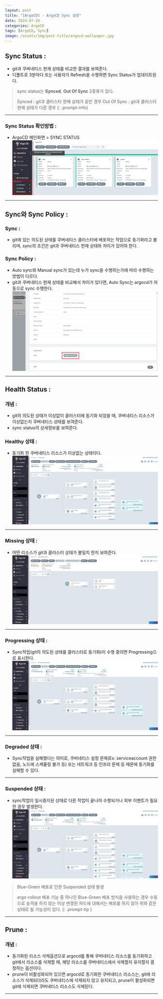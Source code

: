```yaml
---
layout: post
title: "[ArgoCD] - ArgoCD Sync 설정"
date: 2024-07-26
categories: ArgoCD
tags: [ArgoCD, Sync]
image: /assets/img/post-title/argocd-wallpaper.jpg
---
```


## Sync Status :
- git과 쿠버네티스 현재 상태를 비교한 결과를 보여준다.
- 디폴트로 3분마다 또는 사용자가 Refresh을 수행하면 Sync Status가 업데이트된다.

> sync status는 **Synced**, **Out Of Sync** 2종류가 있다.
>
> Synced : git과 클러스터 현재 상태가 같은 경우
> Out Of Sync : git과 클러스터 현재 상태가 다른 경우
{: .prompt-info}

* * *

### Sync Status 확인방법 :
- ArgoCD 메인화면 > SYNC STATUS
![argocd sync status 확인방법](/assets/img/post/ArgoCD/argocd%20sync%20status%20확인방법.png)

* * *

## Sync와 Sync Policy :
### Sync :
- git에 있는 의도된 상태를 쿠버네티스 클러스터에 배포하는 작업으로 동기화라고 불리며, sync의 조건은 git과 쿠버네티스 현재 상태와 차이가 있어야 한다.

### Sync Policy :
- Auto sync와 Manual sync가 있는데 누가 sync을 수행하는가에 따라 수행하는 방법이 다르다.
- git과 쿠버네티스 현재 상태를 비교해서 차이가 있다면, Auto Sync는 argocd가 자동으로 sync 수행한다.
![sync policy 적용](/assets/img/post/ArgoCD/sync%20policy%20적용.png)

* * *

## Health Status :
### 개념 :
- git의 의도된 상태가 이상없이 클러스터에 동기화 되었을 때, 쿠버네티스 리소스가 이상없는지 쿠버네티스 상태를 보여준다.
- sync status의 상세정보를 보여준다.

### Healthy 상태 :
- 동기화 한 쿠버네티스 리소스가 이상없는 상태이다.
![healthy 상태](/assets/img/post/ArgoCD/healthy%20상태.png)

* * *

### Missing 상태 :
- 어떤 리소스가 git과 클러스터 상태가 불일치 한지 보여준다.
![missing 상태](/assets/img/post/ArgoCD/missing%20상태.png)

* * *

### Progressing 상태 :
- Sync작업(git의 의도된 상태를 클러스터로 동기화)이 수행 중이면 Progressing으로 표시한다.
![progressing 상태](/assets/img/post/ArgoCD/progressing%20상태.png)

* * *

### Degraded 상태 :
- Sync작업을 실패했다는 의미로, 쿠버네티스 설정 문제(Ex: serviceaccount 권한 없음, 노드에 스케쥴링 불가 등) 또는 네트워크 등 인프라 문제 등 때문에 동기화를 실패할 수 있다.

* * *

### Suspended 상태 :
- sync작업이 일시중지된 상태로 다른 작업이 끝나야 수행되거나 외부 이벤트가 필요한 경우 발생한다.
![suspended 상태](/assets/img/post/ArgoCD/suspended%20상태.png)

> Blue-Green 배포로 인한 Suspended 상태 발생
>
> argo-rollout 배포 기능 중 하나인 Blue-Green 배포 방식을 사용하는 경우 수동으로 승격을 하지 않는 이상 변경된 파드에 대해서는 배포를 하지 않아 위와 같은 상태로 될 가능성이 있다.
{: .prompt-tip }

* * *

## Prune :
### 개념 :
- 동기화된 리소스 삭제옵션으로 argocd를 통해 쿠버네티스 리소스를 동기화하고 git에서 리소스를 삭제할 때, 해당 리소스를 쿠버네티스에서 삭제할지 유지할지 결정하는 옵션이다.
- prune이 비활성화되어 있으면 argocd로 동기화한 쿠버네티스 리소스는, git에 리소스가 삭제되더라도 쿠버네티스에 삭제되지 않고 유지되고, prune이 활성화되면 git에 삭제되면 쿠버네티스 리소스도 삭제된다.

* * *